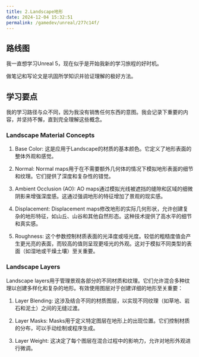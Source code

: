 ```yaml
---
title: 2.Landscape地形
date: 2024-12-04 15:32:51
permalink: /gamedev/unreal/277c14f/
---
```


## 路线图

我一直想学习Unreal 5，现在似乎是开始我新的学习旅程的好时机。

做笔记和写论文是巩固所学知识并验证理解的极好方法。

## 学习要点

我的学习路径与众不同，因为我没有销售任何东西的意图。我会记录下重要的内容，并坚持不懈，直到完全理解这些概念。

### Landscape Material Concepts

1. Base Color: 这是应用于Landscape的材质的基本颜色。它定义了地形表面的整体外观和感觉。

2. Normal: Normal maps用于在不需要额外几何体的情况下模拟地形表面的细节和纹理。它们提供了深度和复杂性的错觉。

3. Ambient Occlusion (AO): AO maps通过模拟光线被遮挡的缝隙和区域的细微阴影来增强深度感。这通过强调地形的特征增加了景观的现实感。

4. Displacement: Displacement maps修改地形的实际几何形状，允许创建复杂的地形特征，如山丘、山谷和其他自然形态。这种技术提供了高水平的细节和真实感。

5. Roughness: 这个参数控制材质表面的光泽度或哑光度。较低的粗糙度值会产生更光亮的表面，而较高的值则呈现更哑光的外观。这对于模拟不同类型的表面（如湿地或干燥土壤）至关重要。

### Landscape Layers

Landscape layers用于管理景观各部分的不同材质和纹理。它们允许混合多种纹理以创建多样化和复杂的地形。有效使用图层对于创建详细的地形至关重要：

1. Layer Blending: 这涉及结合不同的材质图层，以实现不同纹理（如草地、岩石和泥土）之间的无缝过渡。

2. Layer Masks: Masks用于定义特定图层在地形上的出现位置。它们控制材质的分布，可以手动绘制或程序生成。

3. Layer Weight: 这决定了每个图层在混合过程中的影响力，允许对地形外观进行微调。
